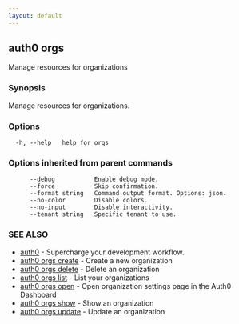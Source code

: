 ```yaml
---
layout: default
---
```

## auth0 orgs

Manage resources for organizations

### Synopsis

Manage resources for organizations.

### Options

```
  -h, --help   help for orgs
```

### Options inherited from parent commands

```
      --debug           Enable debug mode.
      --force           Skip confirmation.
      --format string   Command output format. Options: json.
      --no-color        Disable colors.
      --no-input        Disable interactivity.
      --tenant string   Specific tenant to use.
```

### SEE ALSO

* [auth0](/auth0-cli/)	 - Supercharge your development workflow.
* [auth0 orgs create](auth0_orgs_create.md)	 - Create a new organization
* [auth0 orgs delete](auth0_orgs_delete.md)	 - Delete an organization
* [auth0 orgs list](auth0_orgs_list.md)	 - List your organizations
* [auth0 orgs open](auth0_orgs_open.md)	 - Open organization settings page in the Auth0 Dashboard
* [auth0 orgs show](auth0_orgs_show.md)	 - Show an organization
* [auth0 orgs update](auth0_orgs_update.md)	 - Update an organization

